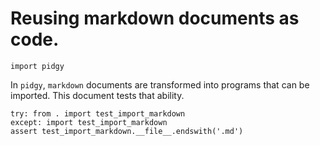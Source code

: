 # Reusing markdown documents as code.
    
    import pidgy
In `pidgy`, `markdown` documents are transformed
into programs that can be imported. 
This document tests that ability.


    try: from . import test_import_markdown
    except: import test_import_markdown
    assert test_import_markdown.__file__.endswith('.md')
